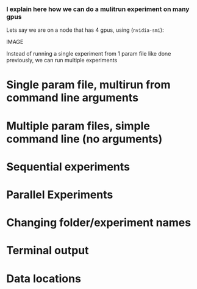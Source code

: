### I explain here how we can do a mulitrun experiment on many gpus

Lets say we are on a node that has 4 gpus, using (`nvidia-smi`):

IMAGE

Instead of running a single experiment from 1 param file like done previously, we can run multiple experiments

# Single param file, multirun from command line arguments
# Multiple param files, simple command line (no arguments)
# Sequential experiments
# Parallel Experiments

# Changing folder/experiment names
# Terminal output
# Data locations

<!-- igm_run +experiment=params hydra.job.chdir=True core.hardware.visible_gpus=[0,1] -->